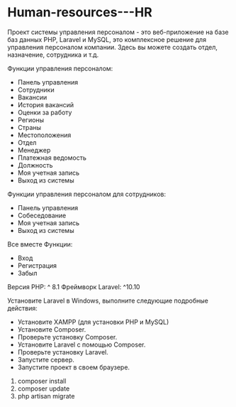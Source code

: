 # Human-resources---HR

Проект системы управления персоналом - это веб-приложение на базе баз данных PHP, Laravel и MySQL, это комплексное решение для управления персоналом компании. Здесь вы можете создать отдел, назначение, сотрудника и т.д.

Функции управления персоналом:

- Панель управления
- Сотрудники
- Вакансии
- История вакансий
- Оценки за работу
- Регионы
- Страны
- Местоположения
- Отдел
- Менеджер
- Платежная ведомость
- Должность
- Моя учетная запись
- Выход из системы

Функции управления персоналом для сотрудников:

- Панель управления
- Собеседование
- Моя учетная запись
- Выход из системы

Все вместе Функции:

- Вход
- Регистрация
- Забыл

Версия PHP: ^ 8.1
Фреймворк Laravel: ^10.10

Установите Laravel в Windows, выполните следующие подробные действия:

- Установите XAMPP (для установки PHP и MySQL)
- Установите Composer.
- Проверьте установку Composer.
- Установите Laravel с помощью Composer.
- Проверьте установку Laravel.
- Запустите сервер.
- Запустите проект в своем браузере.


1. composer install 
2. composer update
2. php artisan migrate
